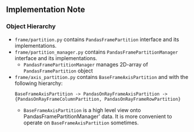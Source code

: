## Implementation Note

### Object Hierarchy

- `frame/partition.py` contains `PandasFramePartition` interface and its implementations.
- `frame/partition_manager.py` contains `PandasFramePartitionManager` interface and its implementations.
	- `PandasFramePartitionManager` manages 2D-array of `PandasFramePartition` object
- `frame/axis_partition.py` contains `BaseFrameAxisPartition` and with the following hierarchy:
	```
	BaseFrameAxisPartition -> PandasOnRayFrameAxisPartition -> {PandasOnRayFrameColumnPartition, PandasOnRayFrameRowPartition}
	```
	- `BaseFrameAxisPartition` is a high level view onto PandasFramePartitionManager' data. It is more
	   convenient to operate on `BaseFrameAxisPartition` sometimes.
